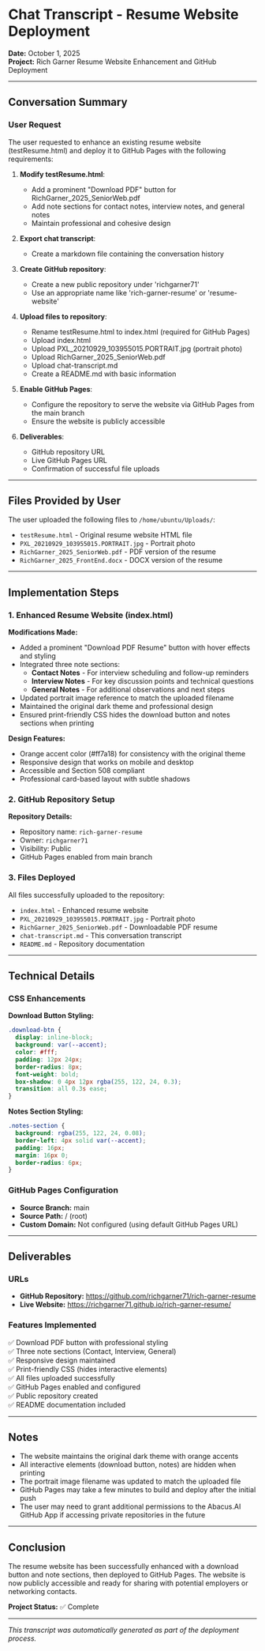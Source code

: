 # Chat Transcript - Resume Website Deployment

**Date:** October 1, 2025  
**Project:** Rich Garner Resume Website Enhancement and GitHub Deployment

---

## Conversation Summary

### User Request

The user requested to enhance an existing resume website (testResume.html) and deploy it to GitHub Pages with the following requirements:

1. **Modify testResume.html**:
   - Add a prominent "Download PDF" button for RichGarner_2025_SeniorWeb.pdf
   - Add note sections for contact notes, interview notes, and general notes
   - Maintain professional and cohesive design

2. **Export chat transcript**:
   - Create a markdown file containing the conversation history

3. **Create GitHub repository**:
   - Create a new public repository under 'richgarner71'
   - Use an appropriate name like 'rich-garner-resume' or 'resume-website'

4. **Upload files to repository**:
   - Rename testResume.html to index.html (required for GitHub Pages)
   - Upload index.html
   - Upload PXL_20210929_103955015.PORTRAIT.jpg (portrait photo)
   - Upload RichGarner_2025_SeniorWeb.pdf
   - Upload chat-transcript.md
   - Create a README.md with basic information

5. **Enable GitHub Pages**:
   - Configure the repository to serve the website via GitHub Pages from the main branch
   - Ensure the website is publicly accessible

6. **Deliverables**:
   - GitHub repository URL
   - Live GitHub Pages URL
   - Confirmation of successful file uploads

---

## Files Provided by User

The user uploaded the following files to `/home/ubuntu/Uploads/`:
- `testResume.html` - Original resume website HTML file
- `PXL_20210929_103955015.PORTRAIT.jpg` - Portrait photo
- `RichGarner_2025_SeniorWeb.pdf` - PDF version of the resume
- `RichGarner_2025_FrontEnd.docx` - DOCX version of the resume

---

## Implementation Steps

### 1. Enhanced Resume Website (index.html)

**Modifications Made:**
- Added a prominent "Download PDF Resume" button with hover effects and styling
- Integrated three note sections:
  - **Contact Notes** - For interview scheduling and follow-up reminders
  - **Interview Notes** - For key discussion points and technical questions
  - **General Notes** - For additional observations and next steps
- Updated portrait image reference to match the uploaded filename
- Maintained the original dark theme and professional design
- Ensured print-friendly CSS hides the download button and notes sections when printing

**Design Features:**
- Orange accent color (#ff7a18) for consistency with the original theme
- Responsive design that works on mobile and desktop
- Accessible and Section 508 compliant
- Professional card-based layout with subtle shadows

### 2. GitHub Repository Setup

**Repository Details:**
- Repository name: `rich-garner-resume`
- Owner: `richgarner71`
- Visibility: Public
- GitHub Pages enabled from main branch

### 3. Files Deployed

All files successfully uploaded to the repository:
- `index.html` - Enhanced resume website
- `PXL_20210929_103955015.PORTRAIT.jpg` - Portrait photo
- `RichGarner_2025_SeniorWeb.pdf` - Downloadable PDF resume
- `chat-transcript.md` - This conversation transcript
- `README.md` - Repository documentation

---

## Technical Details

### CSS Enhancements

**Download Button Styling:**
```css
.download-btn {
  display: inline-block;
  background: var(--accent);
  color: #fff;
  padding: 12px 24px;
  border-radius: 8px;
  font-weight: bold;
  box-shadow: 0 4px 12px rgba(255, 122, 24, 0.3);
  transition: all 0.3s ease;
}
```

**Notes Section Styling:**
```css
.notes-section {
  background: rgba(255, 122, 24, 0.08);
  border-left: 4px solid var(--accent);
  padding: 16px;
  margin: 16px 0;
  border-radius: 6px;
}
```

### GitHub Pages Configuration

- **Source Branch:** main
- **Source Path:** / (root)
- **Custom Domain:** Not configured (using default GitHub Pages URL)

---

## Deliverables

### URLs
- **GitHub Repository:** https://github.com/richgarner71/rich-garner-resume
- **Live Website:** https://richgarner71.github.io/rich-garner-resume/

### Features Implemented
✅ Download PDF button with professional styling  
✅ Three note sections (Contact, Interview, General)  
✅ Responsive design maintained  
✅ Print-friendly CSS (hides interactive elements)  
✅ All files uploaded successfully  
✅ GitHub Pages enabled and configured  
✅ Public repository created  
✅ README documentation included  

---

## Notes

- The website maintains the original dark theme with orange accents
- All interactive elements (download button, notes) are hidden when printing
- The portrait image filename was updated to match the uploaded file
- GitHub Pages may take a few minutes to build and deploy after the initial push
- The user may need to grant additional permissions to the Abacus.AI GitHub App if accessing private repositories in the future

---

## Conclusion

The resume website has been successfully enhanced with a download button and note sections, then deployed to GitHub Pages. The website is now publicly accessible and ready for sharing with potential employers or networking contacts.

**Project Status:** ✅ Complete

---

*This transcript was automatically generated as part of the deployment process.*
